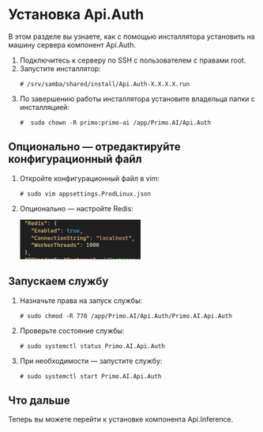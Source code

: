 # Установка Api.Auth 

В этом разделе вы узнаете, как с помощью инсталлятора установить на машину сервера компонент Api.Auth.

1. Подключитесь к серверу по SSH с пользователем с правами root. 
1. Запустите инсталлятор:
   ```
   # /srv/samba/shared/install/Api.Auth-X.X.X.X.run
   ```
1. По завершению работы инсталлятора установите владельца папки с инсталляцией:
   ```
   #  sudo chown -R primo:primo-ai /app/Primo.AI/Api.Auth
   ```

## Опционально — отредактируйте конфигурационный файл

1. Откройте конфигурационный файл в vim:
   ```
   # sudo vim appsettings.ProdLinux.json
   ```

1. Опционально — настройте Redis:
 
   ![](<../../../../.gitbook/assets1/primo-ai/install/auth/auth-3.png>)


## Запускаем службу

1. Назначьте права на запуск службы:
   ```
   # sudo chmod -R 770 /app/Primo.AI/Api.Auth/Primo.AI.Api.Auth
   ```
1. Проверьте состояние службы:
   ```
   # sudo systemctl status Primo.AI.Api.Auth
   ```
1. При необходимости — запустите службу:
   ```
   # sudo systemctl start Primo.AI.Api.Auth
   ```

## Что дальше

Теперь вы можете перейти к установке компонента Api.Inference.
